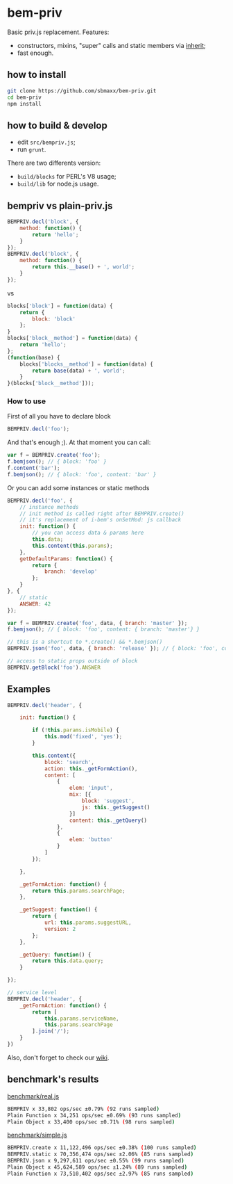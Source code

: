 bem-priv
========
Basic priv.js replacement. Features:
* constructors, mixins, "super" calls and static members via [inherit](https://github.com/dfilatov/inherit);
* fast enough.

## how to install

```bash
git clone https://github.com/sbmaxx/bem-priv.git
cd bem-priv
npm install
```

## how to build & develop
* edit `src/bempriv.js`;
* run `grunt`.

There are two differents version:
* `build/blocks` for PERL's V8 usage;
* `build/lib` for node.js usage.

## bempriv vs plain-priv.js

```js
BEMPRIV.decl('block', {
    method: function() {
        return 'hello';
    }
});
BEMPRIV.decl('block', {
    method: function() {
        return this.__base() + ', world';
    }
});
```

vs

```js
blocks['block'] = function(data) {
    return {
        block: 'block'
    };
}
blocks['block__method'] = function(data) {
    return 'hello';
};
(function(base) {
    blocks['blocks__method'] = function(data) {
        return base(data) + ', world';
    }
}(blocks['block__method']));
```

### How to use

First of all you have to declare block
```js
BEMPRIV.decl('foo');
```
And that's enough ;). At that moment you can call:
```js
var f = BEMPRIV.create('foo');
f.bemjson(); // { block: 'foo' }
f.content('bar');
f.bemjson(); // { block: 'foo', content: 'bar' }
```

Or you can add some instances or static methods

```js
BEMPRIV.decl('foo', {
    // instance methods
    // init method is called right after BEMPRIV.create()
    // it's replacement of i-bem's onSetMod: js callback
    init: function() {
        // you can access data & params here
        this.data;
        this.content(this.params);
    },
    getDefaultParams: function() {
        return {
            branch: 'develop'
        };
    }
}, {
    // static
    ANSWER: 42
});

var f = BEMPRIV.create('foo', data, { branch: 'master' });
f.bemjson(); // { block: 'foo', content: { branch: 'master'} }

// this is a shortcut to *.create() && *.bemjson()
BEMPRIV.json('foo', data, { branch: 'release' }); // { block: 'foo', content: { branch: 'release' } }

// access to static props outside of block
BEMPRIV.getBlock('foo').ANSWER
```


## Examples
```js
BEMPRIV.decl('header', {

    init: function() {

        if (!this.params.isMobile) {
            this.mod('fixed', 'yes');
        }

        this.content({
            block: 'search',
            action: this._getFormAction(),
            content: [
                {
                    elem: 'input',
                    mix: [{
                        block: 'suggest',
                        js: this._getSuggest()
                    }]
                    content: this._getQuery()
                },
                {
                    elem: 'button'
                }
            ]
        });

    },

    _getFormAction: function() {
        return this.params.searchPage;
    },

    _getSuggest: function() {
        return {
            url: this.params.suggestURL,
            version: 2
        };
    },

    _getQuery: function() {
        return this.data.query;
    }

});

// service level
BEMPRIV.decl('header', {
    _getFormAction: function() {
        return [
            this.params.serviceName,
            this.params.searchPage
        ].join('/');
    }
})
```

Also, don't forget to check our [wiki](https://github.com/sbmaxx/bempriv/wiki).

## benchmark's results

[benchmark/real.js](benchmark/real.js)
```bash
BEMPRIV x 33,802 ops/sec ±0.79% (92 runs sampled)
Plain Function x 34,251 ops/sec ±0.69% (93 runs sampled)
Plain Object x 33,400 ops/sec ±0.71% (98 runs sampled)
```
[benchmark/simple.js](benchmark/simple.js)
```bash
BEMPRIV.create x 11,122,496 ops/sec ±0.38% (100 runs sampled)
BEMPRIV.static x 70,356,474 ops/sec ±2.06% (85 runs sampled)
BEMPRIV.json x 9,297,611 ops/sec ±0.55% (99 runs sampled)
Plain Object x 45,624,589 ops/sec ±1.24% (89 runs sampled)
Plain Function x 73,510,402 ops/sec ±2.97% (85 runs sampled)
```
